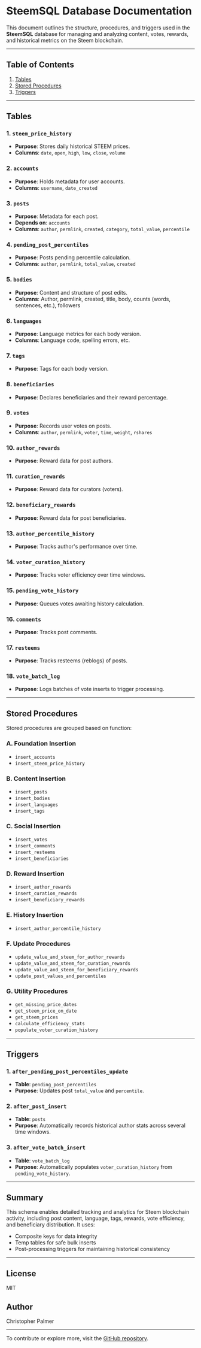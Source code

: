 # SteemSQL Database Documentation

This document outlines the structure, procedures, and triggers used in the **SteemSQL** database for managing and analyzing content, votes, rewards, and historical metrics on the Steem blockchain.

---

## Table of Contents

1. [Tables](#tables)
2. [Stored Procedures](#stored-procedures)
3. [Triggers](#triggers)

---

## Tables

### 1. `steem_price_history`
- **Purpose**: Stores daily historical STEEM prices.
- **Columns**: `date`, `open`, `high`, `low`, `close`, `volume`

### 2. `accounts`
- **Purpose**: Holds metadata for user accounts.
- **Columns**: `username`, `date_created`

### 3. `posts`
- **Purpose**: Metadata for each post.
- **Depends on**: `accounts`
- **Columns**: `author`, `permlink`, `created`, `category`, `total_value`, `percentile`

### 4. `pending_post_percentiles`
- **Purpose**: Posts pending percentile calculation.
- **Columns**: `author`, `permlink`, `total_value`, `created`

### 5. `bodies`
- **Purpose**: Content and structure of post edits.
- **Columns**: Author, permlink, created, title, body, counts (words, sentences, etc.), followers

### 6. `languages`
- **Purpose**: Language metrics for each body version.
- **Columns**: Language code, spelling errors, etc.

### 7. `tags`
- **Purpose**: Tags for each body version.

### 8. `beneficiaries`
- **Purpose**: Declares beneficiaries and their reward percentage.

### 9. `votes`
- **Purpose**: Records user votes on posts.
- **Columns**: `author`, `permlink`, `voter`, `time`, `weight`, `rshares`

### 10. `author_rewards`
- **Purpose**: Reward data for post authors.

### 11. `curation_rewards`
- **Purpose**: Reward data for curators (voters).

### 12. `beneficiary_rewards`
- **Purpose**: Reward data for post beneficiaries.

### 13. `author_percentile_history`
- **Purpose**: Tracks author's performance over time.

### 14. `voter_curation_history`
- **Purpose**: Tracks voter efficiency over time windows.

### 15. `pending_vote_history`
- **Purpose**: Queues votes awaiting history calculation.

### 16. `comments`
- **Purpose**: Tracks post comments.

### 17. `resteems`
- **Purpose**: Tracks resteems (reblogs) of posts.

### 18. `vote_batch_log`
- **Purpose**: Logs batches of vote inserts to trigger processing.

---

## Stored Procedures

Stored procedures are grouped based on function:

### A. **Foundation Insertion**
- `insert_accounts`
- `insert_steem_price_history`

### B. **Content Insertion**
- `insert_posts`
- `insert_bodies`
- `insert_languages`
- `insert_tags`

### C. **Social Insertion**
- `insert_votes`
- `insert_comments`
- `insert_resteems`
- `insert_beneficiaries`

### D. **Reward Insertion**
- `insert_author_rewards`
- `insert_curation_rewards`
- `insert_beneficiary_rewards`

### E. **History Insertion**
- `insert_author_percentile_history`

### F. **Update Procedures**
- `update_value_and_steem_for_author_rewards`
- `update_value_and_steem_for_curation_rewards`
- `update_value_and_steem_for_beneficiary_rewards`
- `update_post_values_and_percentiles`

### G. **Utility Procedures**
- `get_missing_price_dates`
- `get_steem_price_on_date`
- `get_steem_prices`
- `calculate_efficiency_stats`
- `populate_voter_curation_history`

---

## Triggers

### 1. `after_pending_post_percentiles_update`
- **Table**: `pending_post_percentiles`
- **Purpose**: Updates post `total_value` and `percentile`.

### 2. `after_post_insert`
- **Table**: `posts`
- **Purpose**: Automatically records historical author stats across several time windows.

### 3. `after_vote_batch_insert`
- **Table**: `vote_batch_log`
- **Purpose**: Automatically populates `voter_curation_history` from `pending_vote_history`.

---

## Summary

This schema enables detailed tracking and analytics for Steem blockchain activity, including post content, language, tags, rewards, vote efficiency, and beneficiary distribution. It uses:
- Composite keys for data integrity
- Temp tables for safe bulk inserts
- Post-processing triggers for maintaining historical consistency

---

## License
MIT

## Author
Christopher Palmer

---

To contribute or explore more, visit the [GitHub repository](https://github.com/your-repo-here).

